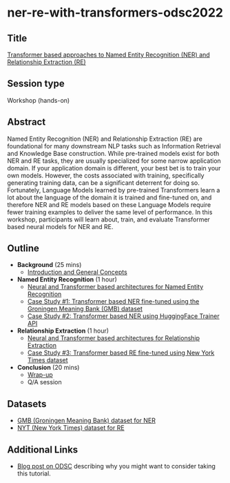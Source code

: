 # ner-re-with-transformers-odsc2022

## Title

[Transformer based approaches to Named Entity Recognition (NER) and Relationship Extraction (RE)](https://odsc.com/speakers/transformer-based-approaches-to-named-entity-recognition-ner-and-relationship-extraction-re/)

## Session type 

Workshop (hands-on)

## Abstract

Named Entity Recognition (NER) and Relationship Extraction (RE) are foundational for many downstream NLP tasks such as Information Retrieval and Knowledge Base construction. While pre-trained models exist for both NER and RE tasks, they are usually specialized for some narrow application domain. If your application domain is different, your best bet is to train your own models. However, the costs associated with training, specifically generating training data, can be a significant deterrent for doing so. Fortunately, Language Models learned by pre-trained Transformers learn a lot about the language of the domain it is trained and fine-tuned on, and therefore NER and RE models based on these Language Models require fewer training examples to deliver the same level of performance. In this workshop, participants will learn about, train, and evaluate Transformer based neural models for NER and RE.

## Outline

* **Background** (25 mins)
  * [Introduction and General Concepts](01-introduction.md)
* **Named Entity Recognition** (1 hour)
  * [Neural and Transformer based architectures for Named Entity Recognition](02-ner-intro.md)
  * [Case Study #1: Transformer based NER fine-tuned using the Groningen Meaning Bank (GMB) dataset](03-gmb-ner-bert.ipynb)
  * [Case Study #2: Transformer based NER using HuggingFace Trainer API](03a-gmb-ner-xlmr.ipynb)
* **Relationship Extraction** (1 hour) 
  * [Neural and Transformer based architectures for Relationship Extraction](04-re-intro.md)
  * [Case Study #3: Transformer based RE fine-tuned using New York Times dataset](05-nyt-re-bert.ipynb)
* **Conclusion** (20 mins)
  * [Wrap-up](06-conclusion.md)
  * Q/A session


## Datasets

* [GMB (Groningen Meaning Bank) dataset for NER](https://www.kaggle.com/abhinavwalia95/entity-annotated-corpus)
* [NYT (New York Times) dataset for RE](https://www.kaggle.com/daishinkan002/new-york-times-relation-extraction-dataset)

## Additional Links

* [Blog post on ODSC](https://odsc.com/blog/building-named-entity-recognition-and-relationship-extraction-components-with-huggingface-transformers/?utm_campaign=Learning%20Posts&utm_content=200655503&utm_medium=social&utm_source=twitter&hss_channel=tw-1357730263481122817) describing why you might want to consider taking this tutorial.

